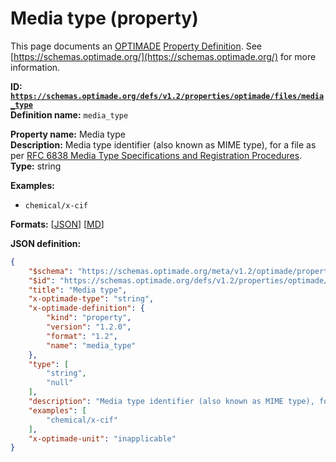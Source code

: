 # Media type (property)

This page documents an [OPTIMADE](https://www.optimade.org/) [Property Definition](https://schemas.optimade.org/#definitions). See [https://schemas.optimade.org/](https://schemas.optimade.org/) for more information.

**ID: [`https://schemas.optimade.org/defs/v1.2/properties/optimade/files/media_type`](https://schemas.optimade.org/defs/v1.2/properties/optimade/files/media_type)**  
**Definition name:** `media_type`

**Property name:** Media type  
**Description:** Media type identifier (also known as MIME type), for a file as per [RFC 6838 Media Type Specifications and Registration Procedures](https://datatracker.ietf.org/doc/html/rfc6838).  
**Type:** string  



**Examples:**

- `chemical/x-cif`

**Formats:** [[JSON](media_type.json)] [[MD](media_type.md)]

**JSON definition:**

``` json
{
    "$schema": "https://schemas.optimade.org/meta/v1.2/optimade/property_definition.md",
    "$id": "https://schemas.optimade.org/defs/v1.2/properties/optimade/files/media_type",
    "title": "Media type",
    "x-optimade-type": "string",
    "x-optimade-definition": {
        "kind": "property",
        "version": "1.2.0",
        "format": "1.2",
        "name": "media_type"
    },
    "type": [
        "string",
        "null"
    ],
    "description": "Media type identifier (also known as MIME type), for a file as per [RFC 6838 Media Type Specifications and Registration Procedures](https://datatracker.ietf.org/doc/html/rfc6838).",
    "examples": [
        "chemical/x-cif"
    ],
    "x-optimade-unit": "inapplicable"
}
```